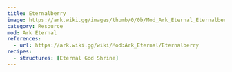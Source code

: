 ```yaml
---
title: Eternalberry
image: https://ark.wiki.gg/images/thumb/0/0b/Mod_Ark_Eternal_Eternalberry.png/228px-Mod_Ark_Eternal_Eternalberry.png
category: Resource
mod: Ark Eternal
references:
  - url: https://ark.wiki.gg/wiki/Mod:Ark_Eternal/Eternalberry
recipes:
  - structures: [Eternal God Shrine]
---
```


